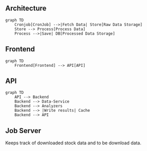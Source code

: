## Architecture

```mermaid
graph TD
    Cronjob[CronJob] -->|Fetch Data| Store[Raw Data Storage]
    Store --> Process[Process Data]
    Process -->|Save| DB[Processed Data Storage]
```

## Frontend
```mermaid
graph TD
    Frontend[Frontend] --> API[API]
```

## API
```mermaid
graph TD
    API --> Backend
    Backend --> Data-Service
    Backend --> Analyzers 
    Backend --> |Write results| Cache
    Backend --> API
```

## Job Server
Keeps track of downloaded stock data and to be download data.
